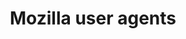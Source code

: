 ---
title: "Mozilla user agents"
categories: ["Web"]

link:
    url: "https://webaim.org/blog/user-agent-string-history/"
    dead: true

message: "A lesson in browser history, or why almost every browser user agent contains \"Mozilla\"."
---
